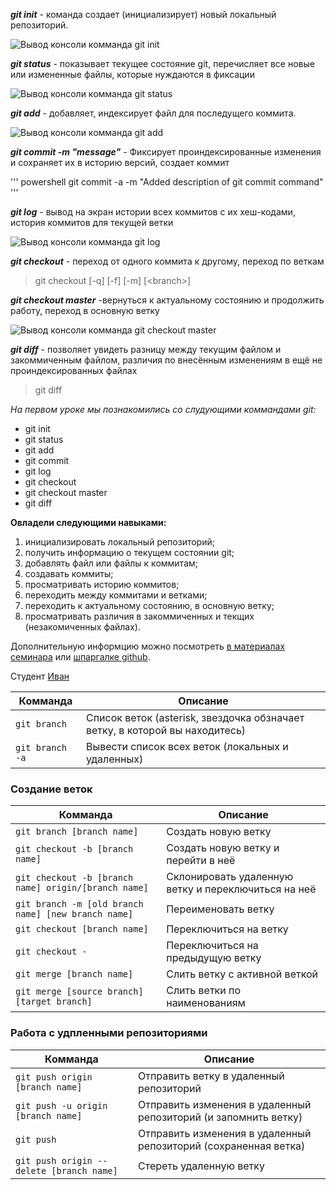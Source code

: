 ***git init*** - команда создает (инициализирует) новый локальный репозиторий.

![Вывод консоли комманда git init](gitinit.png)

***git status*** - показывает текущее состояние git, перечисляет все новые или измененные файлы, которые нуждаются в фиксации

![Вывод консоли комманда git status](./gitstatus.png)

***git add***  - добавляет, индексирует файл для последущего коммита.

![Вывод консоли комманда git add](gitadd.png)

***git commit -m "message"*** - Фиксирует проиндексированные изменения и сохраняет их в историю версий, создает коммит

''' powershell
git commit -a -m "Added description of git commit command" '''

***git log*** -  вывод на экран истории всех коммитов с их хеш-кодами, история коммитов для текущей ветки

![Вывод консоли комманда git log](gitlog.png)

***git checkout*** - переход от одного коммита к другому, переход по веткам 
> git checkout [-q] [-f] [-m] [\<branch>\]

***git checkout master*** -вернуться к актуальному состоянию и продолжить работу, переход в основную ветку

![Вывод консоли комманда git checkout master](gitcheckoutmaster.png)

***git diff***  - позволяет увидеть разницу между текущим файлом и закоммиченным файлом, различия по внесённым изменениям в ещё не проиндексированных файлах

> git diff


*На первом уроке мы познакомились со слудующими коммандами git:*
* git init
* git status
* git add 
* git commit
* git log
* git checkout
* git checkout master
* git diff 

**Овладели следующими навыками:**
1. инициализировать локальный репозиторий;
2. получить информацию о текущем состоянии git;
3. добавлять файл или файлы к коммитам;
4. создавать коммиты;
5. просматривать историю коммитов;
6. переходить между коммитами и ветками;
7. переходить к актуальному состоянию, в основную ветку;
8. просматривать различия в закоммиченных и текщих (незакомиченных файлах).

Дополнительную информцию можно посмотреть [в материалах семинара](https://docs.google.com/presentation/d/1UFrFZwXRNMBXe15m8YGtdcqiwFfmPm8Tdi9NbKVKeFU/edit#slide=id.p10)
или [шпаргалке github](https://training.github.com/downloads/ru/github-git-cheat-sheet/).

Студент [Иван](mailto:i.balabai@gmail.com)


| Комманда | Описание |
| ------- | ----------- |
| `git branch` | Список веток (asterisk, звездочка обзначает ветку, в которой вы находитесь) |
| `git branch -a` |  Вывести список всех веток (локальных и удаленных) |
### Создание веток
| Комманда | Описание |
| ------- | ----------- |
| `git branch [branch name]` | Создать новую ветку |
| `git checkout -b [branch name]` | Создать новую ветку и перейти в неё |
| `git checkout -b [branch name] origin/[branch name]` | Склонировать удаленную ветку и переключиться на неё |
| `git branch -m [old branch name] [new branch name]` | Переименовать ветку |
| `git checkout [branch name]` | Переключиться на ветку |
| `git checkout -` | Переключиться на предыдущую ветку|
| `git merge [branch name]` | Слить ветку с активной веткой |
| `git merge [source branch] [target branch]` | Слить ветки по наименованиям |

### Работа с удпленными репозиториями
| Комманда | Описание |
| ------- | ----------- |
| `git push origin [branch name]` | Отправить ветку в удаленный репозиторий |
| `git push -u origin [branch name]` | Отправить изменения в удаленный репозиторий (и запомнить ветку) |
| `git push` | Отправить изменения в удаленный репозиторий (сохраненная ветка) |
| `git push origin --delete [branch name]` | Стереть удаленную ветку |